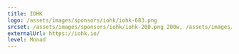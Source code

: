 ```yaml
---
title: IOHK
logo: /assets/images/sponsors/iohk/iohk-683.png
srcset: /assets/images/sponsors/iohk/iohk-200.png 200w, /assets/images/sponsors/iohk/iohk-400.png 400w, /assets/images/sponsors/iohk/iohk-683.png 683w
externalUrl: https://iohk.io/
level: Monad
---
```

